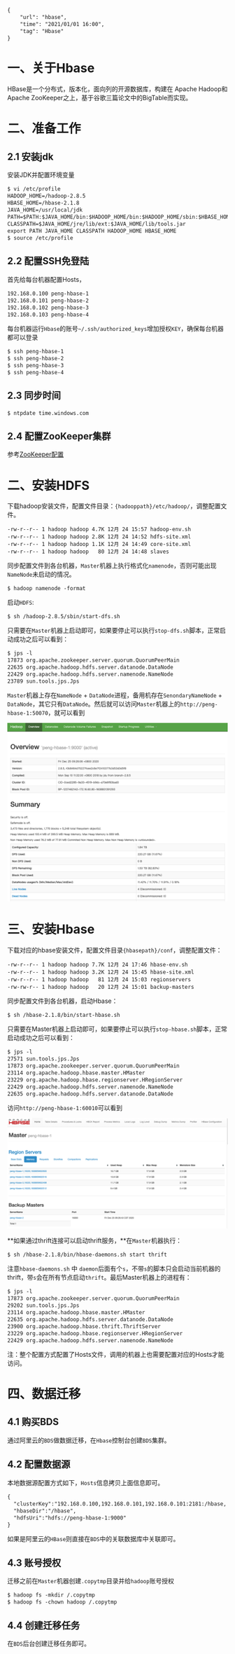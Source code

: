```
{
    "url": "hbase",
    "time": "2021/01/01 16:00",
    "tag": "Hbase"
}
```

# 一、关于Hbase

HBase是一个分布式，版本化，面向列的开源数据库，构建在 Apache Hadoop和 Apache ZooKeeper之上，基于谷歌三篇论文中的BigTable而实现。

# 二、准备工作

## 2.1 安装jdk

安装JDK并配置环境变量

```
$ vi /etc/profile
HADOOP_HOME=/hadoop-2.8.5
HBASE_HOME=/hbase-2.1.8
JAVA_HOME=/usr/local/jdk
PATH=$PATH:$JAVA_HOME/bin:$HADOOP_HOME/bin:$HADOOP_HOME/sbin:$HBASE_HOME/bin
CLASSPATH=$JAVA_HOME/jre/lib/ext:$JAVA_HOME/lib/tools.jar
export PATH JAVA_HOME CLASSPATH HADOOP_HOME HBASE_HOME
$ source /etc/profile
```

## 2.2 配置SSH免登陆

首先给每台机器配置Hosts，

```
192.168.0.100 peng-hbase-1
192.168.0.101 peng-hbase-2
192.168.0.102 peng-hbase-3
192.168.0.103 peng-hbase-4
```

每台机器运行`Hbase`的账号`~/.ssh/authorized_keys`增加授权`KEY`，确保每台机器都可以登录

```
$ ssh peng-hbase-1
$ ssh peng-hbase-2
$ ssh peng-hbase-3
$ ssh peng-hbase-4
```

## 2.3 同步时间

```
$ ntpdate time.windows.com
```

## 2.4 配置ZooKeeper集群

参考[ZooKeeper配置](https://itopic.org/zookeeper.html)

# 二、安装HDFS

下载hadoop安装文件，配置文件目录：`{hadooppath}/etc/hadoop/`，调整配置文件。

```
-rw-r--r-- 1 hadoop hadoop 4.7K 12月 24 15:57 hadoop-env.sh
-rw-r--r-- 1 hadoop hadoop 2.8K 12月 24 14:52 hdfs-site.xml
-rw-r--r-- 1 hadoop hadoop 1.1K 12月 24 14:49 core-site.xml
-rw-r--r-- 1 hadoop hadoop   80 12月 24 14:48 slaves
```

同步配置文件到各台机器，`Master`机器上执行格式化`namenode`，否则可能出现`NameNode`未启动的情况。

```
$ hadoop namenode -format
```

启动`HDFS`:

```
$ sh /hadoop-2.8.5/sbin/start-dfs.sh
```

只需要在`Master`机器上启动即可，如果要停止可以执行`stop-dfs.sh`脚本，正常启动成功之后可以看到：

```
$ jps -l
17873 org.apache.zookeeper.server.quorum.QuorumPeerMain
22635 org.apache.hadoop.hdfs.server.datanode.DataNode
22429 org.apache.hadoop.hdfs.server.namenode.NameNode
23789 sun.tools.jps.Jps
```

`Master`机器上存在`NameNode` + `DataNode`进程，备用机存在`SenondaryNameNode` + `DataNode`，其它只有`DataNode`。然后就可以访问`Master`机器上的`http://peng-hbase-1:50070`，就可以看到

![](../../static/uploads/dfshealth.png)

# 三、安装Hbase

下载对应的hbase安装文件，配置文件目录`{hbasepath}/conf`，调整配置文件：

```
-rw-r--r-- 1 hadoop hadoop 7.7K 12月 24 17:46 hbase-env.sh
-rw-r--r-- 1 hadoop hadoop 3.2K 12月 24 15:45 hbase-site.xml
-rw-r--r-- 1 hadoop hadoop   81 12月 24 15:03 regionservers
-rw-rw-r-- 1 hadoop hadoop   20 12月 24 15:01 backup-masters
```

同步配置文件到各台机器，启动Hbase：

```
$ sh /hbase-2.1.8/bin/start-hbase.sh
```

只需要在Master机器上启动即可，如果要停止可以执行`stop-hbase.sh`脚本，正常启动成功之后可以看到：

```
$ jps -l
27571 sun.tools.jps.Jps
17873 org.apache.zookeeper.server.quorum.QuorumPeerMain
23114 org.apache.hadoop.hbase.master.HMaster
23229 org.apache.hadoop.hbase.regionserver.HRegionServer
22429 org.apache.hadoop.hdfs.server.namenode.NameNode
22635 org.apache.hadoop.hdfs.server.datanode.DataNode
```

访问`http://peng-hbase-1:60010`可以看到

![](../../static/uploads/hbase-master-status.png)

**如果通过thrift连接可以启动thrift服务，**在`Master`机器执行：

```
$ sh /hbase-2.1.8/bin/hbase-daemons.sh start thrift
```

注意`hbase-daemons.sh` 中 `daemon`后面有个`s`，不带`s`的脚本只会启动当前机器的thrift，带`s`会在所有节点启动`thrift`。最后Master机器上的进程有：

```
$ jps -l
17873 org.apache.zookeeper.server.quorum.QuorumPeerMain
29202 sun.tools.jps.Jps
23114 org.apache.hadoop.hbase.master.HMaster
22635 org.apache.hadoop.hdfs.server.datanode.DataNode
23900 org.apache.hadoop.hbase.thrift.ThriftServer
23229 org.apache.hadoop.hbase.regionserver.HRegionServer
22429 org.apache.hadoop.hdfs.server.namenode.NameNode
```

注：整个配置方式配置了Hosts文件，调用的机器上也需要配置对应的Hosts才能访问。

# 四、数据迁移

## 4.1 购买BDS

通过阿里云的`BDS`做数据迁移，在`Hbase`控制台创建`BDS`集群。

## 4.2 配置数据源

本地数据源配置方式如下，`Hosts`信息拷贝上面信息即可。

```
{
  "clusterKey":"192.168.0.100,192.168.0.101,192.168.0.101:2181:/hbase,
  "hbaseDir":"/hbase",
  "hdfsUri":"hdfs://peng-hbase-1:9000"
}
```

如果是阿里云的`HBase`则直接在`BDS`中的关联数据库中关联即可。

## 4.3 账号授权

迁移之前在`Master`机器创建`.copytmp`目录并给`hadoop`账号授权

```
$ hadoop fs -mkdir /.copytmp
$ hadoop fs -chown hadoop /.copytmp
```

## 4.4 创建迁移任务

在`BDS`后台创建迁移任务即可。

